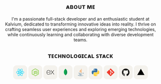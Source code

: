 <div align="center">
  
## ᴀʙᴏᴜᴛ ᴍᴇ
I'm a passionate full-stack developer and an enthusiastic student at Kalvium, dedicated to transforming innovative ideas into reality. I thrive on crafting seamless user experiences and exploring emerging technologies, while continuously learning and collaborating with diverse development teams.

## ᴛᴇᴄʜɴᴏʟᴏɢɪᴄᴀʟ ꜱᴛᴀᴄᴋ
<p>
  <img alt="React" src="https://github.com/reacharman/skill-icons/blob/main/icons/React-Light.svg" width="45" height="45"/>
  <img alt="NodeJS" src="https://github.com/reacharman/skill-icons/blob/main/icons/NodeJS-Light.svg" width="45" height="45"/>
  <img alt="ExpressJS" src="https://github.com/reacharman/skill-icons/blob/main/icons/ExpressJS-Light.svg" width="45" height="45"/>
  <img alt="MongoDB" src="https://github.com/reacharman/skill-icons/blob/main/icons/MongoDB.svg" width="45" height="45"/>
<!--   <img alt="NextJS" src="https://github.com/reacharman/skill-icons/blob/main/icons/NextJS-Light.svg" width="45" height="45"/> -->
<!--   <img alt="Remix" src="https://github.com/reacharman/skill-icons/blob/main/icons/Remix-Light.svg" width="45" height="45"/> -->
<!--   <img alt="TailwindCSS" src="https://github.com/reacharman/skill-icons/blob/main/icons/TailwindCSS-Light.svg" width="45" height="45"/> -->
  <img alt="Java" src="https://github.com/reacharman/skill-icons/blob/main/icons/Java-Light.svg" width="45" height="45"/>
<!--   <img alt="Lua" src="https://github.com/reacharman/skill-icons/blob/main/icons/Lua-Light.svg" width="45" height="45"/> -->
  <img alt="Python" src="https://github.com/reacharman/skill-icons/blob/main/icons/Python-Light.svg" width="45" height="45"/>
<!--   <img alt="Rust" src="https://github.com/reacharman/skill-icons/blob/main/icons/Rust.svg" width="45" height="45"/> -->
  <img alt="Git" src="https://github.com/reacharman/skill-icons/blob/main/icons/Git.svg" width="45" height="45"/>
  <img alt="GitHub" src="https://github.com/reacharman/skill-icons/blob/main/icons/Github-Light.svg" width="45" height="45"/>
  <img alt="Vercel" src="https://github.com/reacharman/skill-icons/blob/main/icons/Vercel-Light.svg" width="45" height="45"/>
</p>

</div>
